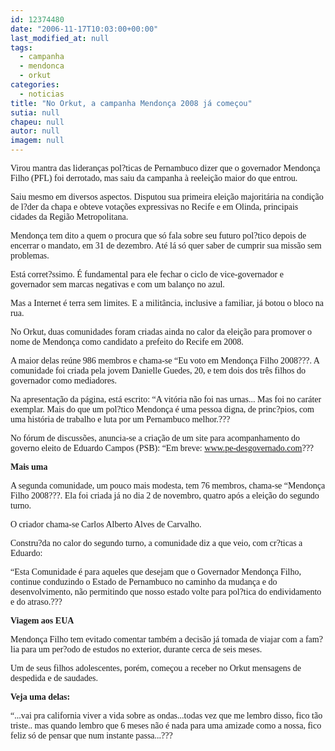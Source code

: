 ```yaml
---
id: 12374480
date: "2006-11-17T10:03:00+00:00"
last_modified_at: null
tags:
  - campanha
  - mendonca
  - orkut
categories:
  - noticias
title: "No Orkut, a campanha Mendonça 2008 já começou"
sutia: null
chapeu: null
autor: null
imagem: null
---
```

<p><P><FONT face=Verdana>Virou mantra das lideranças pol?ticas de Pernambuco dizer que o governador Mendonça Filho (PFL) foi derrotado, mas saiu da campanha à reeleição maior do que entrou.</FONT></P></p>
<p><P><FONT face=Verdana>Saiu mesmo em diversos aspectos. Disputou sua primeira eleição majoritária na condição de l?der da chapa e obteve votações expressivas no Recife e em Olinda, principais cidades da Região Metropolitana.</FONT></P></p>
<p><P><FONT face=Verdana>Mendonça tem dito a quem o procura que só fala sobre seu futuro pol?tico depois de encerrar o mandato, em 31 de dezembro. Até lá só quer saber de cumprir sua missão sem problemas.</FONT></P></p>
<p><P><FONT face=Verdana>Está corret?ssimo. É fundamental para ele fechar o ciclo de vice-governador e governador sem marcas negativas e com um balanço no azul.</FONT></P></p>
<p><P><FONT face=Verdana>Mas a Internet é terra sem limites. E a militância, inclusive a familiar, já botou o bloco na rua.</FONT></P></p>
<p><P><FONT face=Verdana>No Orkut, duas comunidades foram criadas ainda no calor da eleição para promover o nome de Mendonça como candidato a prefeito do Recife em 2008.</FONT></P></p>
<p><P><FONT face=Verdana>A maior delas reúne 986 membros e chama-se “Eu voto em Mendonça Filho 2008???. A comunidade foi criada pela jovem Danielle Guedes, 20, e tem dois dos três filhos do governador como mediadores.</FONT></P></p>
<p><P><FONT face=Verdana>Na apresentação da página, está escrito: “A vitória não foi nas urnas... Mas foi no caráter exemplar. Mais do que um pol?tico Mendonça é uma pessoa digna, de princ?pios, com uma história de trabalho e luta por um Pernambuco melhor.???</FONT></P></p>
<p><P><FONT face=Verdana>No fórum de discussões, anuncia-se a criação de um site para acompanhamento do governo eleito de Eduardo Campos (PSB): “Em breve: </FONT><A href=\"https://www.pe-desgovernado.com/\"><FONT face=Verdana>www.pe-desgovernado.com</FONT></A><FONT face=Verdana>???</FONT></P></p>
<p><P><FONT face=Verdana><STRONG>Mais uma</STRONG></FONT></P></p>
<p><P><FONT face=Verdana>A segunda comunidade, um pouco mais modesta, tem 76 membros, chama-se “Mendonça Filho 2008???. Ela foi criada já no dia 2 de novembro, quatro após a eleição do segundo turno.</FONT></P></p>
<p><P><FONT face=Verdana>O criador chama-se Carlos Alberto Alves de Carvalho.</FONT></P></p>
<p><P><FONT face=Verdana>Constru?da no calor do segundo turno, a comunidade diz a que veio, com cr?ticas a Eduardo:</FONT></P></p>
<p><P><FONT face=Verdana>“Esta Comunidade é para aqueles que desejam que o Governador Mendonça Filho, continue conduzindo o Estado de Pernambuco no caminho da mudança e do desenvolvimento, não permitindo que nosso estado volte para pol?tica do endividamento e do atraso.???</FONT></P></p>
<p><P><FONT face=Verdana><STRONG>Viagem aos EUA</STRONG></FONT></P></p>
<p><P><FONT face=Verdana>Mendonça Filho tem evitado comentar também a decisão já tomada de viajar com a fam?lia para um per?odo de estudos no exterior, durante cerca de seis meses.</FONT></P></p>
<p><P><FONT face=Verdana>Um de seus filhos adolescentes, porém, começou a receber no Orkut mensagens de despedida e de saudades.</FONT></P></p>
<p><P><FONT face=Verdana><STRONG>Veja uma delas:</STRONG></FONT></P></p>
<p><P><FONT face=Verdana>“...vai pra california viver a vida sobre as ondas...todas vez que me lembro disso, fico tão triste.. mas quando lembro que 6 meses não é nada para uma amizade como a nossa, fico feliz só de pensar que num instante passa...???</FONT></P> </p>
